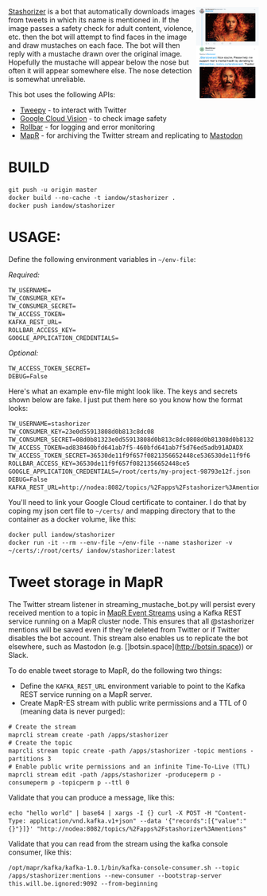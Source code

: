
<a href="https://github.com/iandow/stashorizer/blob/master/images/screenshot.png?raw=true"><img src="https://github.com/iandow/stashorizer/blob/master/images/screenshot.png?raw=true" width="25%" align="right"></a> [Stashorizer](https://twitter.com/stashorizer) is a bot that automatically downloads images from tweets in which its name is mentioned in. If the image passes a safety check for adult content, violence, etc. then the bot will attempt to find faces in the image and draw mustaches on each face. The bot will then reply with a mustache drawn over the original image. Hopefully the mustache will appear below the nose but often it will appear somewhere else. The nose detection is somewhat unreliable. 

This bot uses the following APIs:

* [Tweepy](http://www.tweepy.org) - to interact with Twitter
* [Google Cloud Vision](https://cloud.google.com/vision/docs/detecting-safe-search) - to check image safety
* [Rollbar](https://rollbar.com) - for logging and error monitoring
* [MapR](https://mapr.com/) - for archiving the Twitter stream and replicating to [Mastodon](http://botsin.space)

# BUILD

```
git push -u origin master
docker build --no-cache -t iandow/stashorizer .
docker push iandow/stashorizer
```

# USAGE:

Define the following environment variables in `~/env-file`:

*Required:*
```
TW_USERNAME=
TW_CONSUMER_KEY=
TW_CONSUMER_SECRET=
TW_ACCESS_TOKEN=
KAFKA_REST_URL=
ROLLBAR_ACCESS_KEY=
GOOGLE_APPLICATION_CREDENTIALS=
```

*Optional:*
```
TW_ACCESS_TOKEN_SECRET=
DEBUG=False
```

Here's what an example env-file might look like. The keys and secrets shown below are fake.
I just put them here so you know how the format looks:

```
TW_USERNAME=stashorizer
TW_CONSUMER_KEY=23e0d55913808d0b813c8dc08
TW_CONSUMER_SECRET=08d0b81323e0d55913808d0b813c8dc0808d0b81308d0b8132
TW_ACCESS_TOKEN=ad838460bfd641ab7f5-460bfd641ab7f5d76ed5adb91ADADX
TW_ACCESS_TOKEN_SECRET=36530de11f9f657f0821356652448ce536530de11f9f6
ROLLBAR_ACCESS_KEY=36530de11f9f657f0821356652448ce5
GOOGLE_APPLICATION_CREDENTIALS=/root/certs/my-project-98793e12f.json
DEBUG=False
KAFKA_REST_URL=http://nodea:8082/topics/%2Fapps%2Fstashorizer%3Amentions
```

You'll need to link your Google Cloud certificate to container. I do that by coping my json cert file to `~/certs/` and mapping directory that to the container as a docker volume, like this:

```
docker pull iandow/stashorizer
docker run -it --rm --env-file ~/env-file --name stashorizer -v ~/certs/:/root/certs/ iandow/stashorizer:latest
```

# Tweet storage in MapR

The Twitter stream listener in streaming_mustache_bot.py will persist every received mention to a topic in [MapR Event Streams](https://mapr.com/products/mapr-streams/) using a Kafka REST service running on a MapR cluster node. This ensures that all @stashorizer mentions will be saved even if they're deleted from Twitter or if Twitter disables the bot account. This stream also enables us to replicate the bot elsewhere, such as Mastodon (e.g. []botsin.space](http://botsin.space)) or Slack.

To do enable tweet storage to MapR, do the following two things:

* Define the `KAFKA_REST_URL` environment variable to point to the Kafka REST service running on a MapR server.
* Create MapR-ES stream with public write permissions and a TTL of 0 (meaning data is never purged):

```
# Create the stream
maprcli stream create -path /apps/stashorizer
# Create the topic
maprcli stream topic create -path /apps/stashorizer -topic mentions -partitions 3
# Enable public write permissions and an infinite Time-To-Live (TTL)
maprcli stream edit -path /apps/stashorizer -produceperm p -consumeperm p -topicperm p --ttl 0
```

Validate that you can produce a message, like this:

```
echo "hello world" | base64 | xargs -I {} curl -X POST -H "Content-Type: application/vnd.kafka.v1+json" --data '{"records":[{"value":"{}"}]}' "http://nodea:8082/topics/%2Fapps%2Fstashorizer%3Amentions"
```

Validate that you can read from the stream using the kafka console consumer, like this:

```
/opt/mapr/kafka/kafka-1.0.1/bin/kafka-console-consumer.sh --topic /apps/stashorizer:mentions --new-consumer --bootstrap-server this.will.be.ignored:9092 --from-beginning
```
